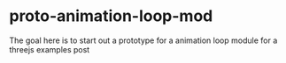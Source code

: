 # proto-animation-loop-mod

The goal here is to start out a prototype for a animation loop module for a threejs examples post
